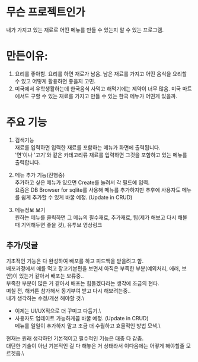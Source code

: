 # 무슨 프로젝트인가
  내가 가지고 있는 재료로 어떤 메뉴를 만들 수 있는지 알 수 있는 프로그램.

# 만든이유:
  1. 요리를 좋아함. 요리를 하면 재료가 남음. 남은 재료를 가지고 어떤 음식을 요리할 수 있고 어떻게 활용하면 좋을지 고민. 
  2. 미국에서 유학생활하는데 한국음식 사먹고 해먹기에는 제약이 너무 많음. 미국 마트에서도 구할 수 있는 재료를 가지고 만들 수 있는 한국 메뉴가 어떤게 있을까.

# 주요 기능
  1. 검색기능\
    재료를 입력하면 입력한 재료를 포함하는 메뉴가 화면에 출력됩니다.\
    '면'이나 '고기'와 같은 카테고리류 재료를 입력하면 그것을 포함하고 있는 메뉴를 출력합니다.
    
  2. 메뉴 추가 기능(진행중)\
    추가하고 싶은 메뉴가 있으면 Create를 눌려서 각 필드에 입력.\
    요즘은 DB Browser for sqlite를 사용해 메뉴를 추가하지만 추후에 사용자도 메뉴를 쉽게 추가할 수 있게 바꿀 예정. (Update in CRUD)
  
  3. 메뉴정보 보기\
      원하는 메뉴를 클릭하면 그 메뉴의 필수재료, 추가재료, 팁(제가 해보고 다시 해볼 때 기억해두면 좋을 것), 유투브 영상링크


## 추가/덧글
기초적인 기능은 다 완성하여 배포를 하고 피드백을 받을려고 함.\
배포과정에서 애를 먹고 장고기본편을 보면서 아직은 부족한 부분(예외처리, 에러, 보안)이 있는거 같아서 배포는 보류중..\
부족한 부분이 많은 거 같아서 배포는 힘들겠다라는 생각에 조금의 현타.\
며칠 전, 해커톤 참가해서 동기부여 받고 다시 해보려는중..\
내가 생각하는 수정/개선 해야할 것.\
  - 이제는 UI/UX적으로 더 꾸미고 다듬기.\
  - 사용자도 업데이트 가능하게끔 바꿀 예정. (Update in CRUD)\
메뉴를 일일이 추가하지 말고 조금 더 수월하고 효율적인 방법 모색.\


현재는 원래 생각하던 기본적이고 필수적인 기능은 대충 다 같춤. \
대단한 기술이 아닌 기본적인 걸 다 해놓은 거 상태라서 이다음에는 어떻게 해야할줄 모르겟음.\
